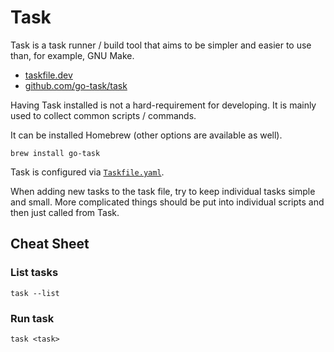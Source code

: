# Task

Task is a task runner / build tool that aims to be simpler and easier to use
than, for example, GNU Make.

- [taskfile.dev](https://taskfile.dev)
- [github.com/go-task/task](https://github.com/go-task/task)

Having Task installed is not a hard-requirement for developing. It is mainly
used to collect common scripts / commands.

It can be installed Homebrew (other options are available as well).

```
brew install go-task
```

Task is configured via [`Taskfile.yaml`](../Taskfile.yaml).

When adding new tasks to the task file, try to keep individual tasks simple and
small. More complicated things should be put into individual scripts and then
just called from Task.

## Cheat Sheet

### List tasks

```
task --list
```

### Run task

```
task <task>
```
